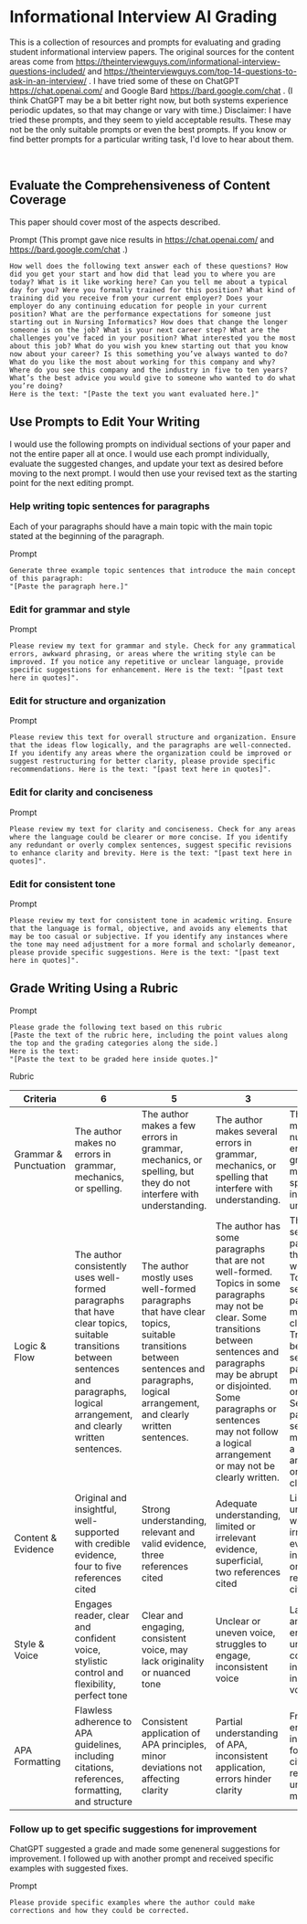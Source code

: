 # Informational Interview AI Grading

This is a collection of resources and prompts for evaluating and grading student informational interview papers. The original sources for the content areas come from https://theinterviewguys.com/informational-interview-questions-included/ and https://theinterviewguys.com/top-14-questions-to-ask-in-an-interview/ . I have tried some of these on ChatGPT https://chat.openai.com/ and Google Bard https://bard.google.com/chat . (I think ChatGPT may be a bit better right now, but both systems experience periodic updates, so that may change or vary with time.) Disclaimer: I have tried these prompts, and they seem to yield acceptable results. These may not be the only suitable prompts or even the best prompts. If you know or find better prompts for a particular writing task, I'd love to hear about them.

<br>  

## Evaluate the Comprehensiveness of Content Coverage

This paper should cover most of the aspects described.

Prompt (This prompt gave nice results in https://chat.openai.com/ and https://bard.google.com/chat .)

```
How well does the following text answer each of these questions? How did you get your start and how did that lead you to where you are today? What is it like working here? Can you tell me about a typical day for you? Were you formally trained for this position? What kind of training did you receive from your current employer? Does your employer do any continuing education for people in your current position? What are the performance expectations for someone just starting out in Nursing Informatics? How does that change the longer someone is on the job? What is your next career step? What are the challenges you’ve faced in your position? What interested you the most about this job? What do you wish you knew starting out that you know now about your career? Is this something you’ve always wanted to do? What do you like the most about working for this company and why? Where do you see this company and the industry in five to ten years? What’s the best advice you would give to someone who wanted to do what you’re doing?
Here is the text: "[Paste the text you want evaluated here.]"
```

  

## Use Prompts to Edit Your Writing

I would use the following prompts on individual sections of your paper and not the entire paper all at once. I would use each prompt individually, evaluate the suggested changes, and update your text as desired before moving to the next prompt. I would then use your revised text as the starting point for the next editing prompt.

### Help writing topic sentences for paragraphs

Each of your paragraphs should have a main topic with the main topic stated at the beginning of the paragraph.

Prompt 

```
Generate three example topic sentences that introduce the main concept of this paragraph:
"[Paste the paragraph here.]"
```

### Edit for grammar and style

Prompt

```
Please review my text for grammar and style. Check for any grammatical errors, awkward phrasing, or areas where the writing style can be improved. If you notice any repetitive or unclear language, provide specific suggestions for enhancement. Here is the text: "[past text here in quotes]".
```

### Edit for structure and organization

Prompt

```
Please review this text for overall structure and organization. Ensure that the ideas flow logically, and the paragraphs are well-connected. If you identify any areas where the organization could be improved or suggest restructuring for better clarity, please provide specific recommendations. Here is the text: "[past text here in quotes]".
```

### Edit for clarity and conciseness

Prompt

```
Please review my text for clarity and conciseness. Check for any areas where the language could be clearer or more concise. If you identify any redundant or overly complex sentences, suggest specific revisions to enhance clarity and brevity. Here is the text: "[past text here in quotes]".
```

### Edit for consistent tone

Prompt

```
Please review my text for consistent tone in academic writing. Ensure that the language is formal, objective, and avoids any elements that may be too casual or subjective. If you identify any instances where the tone may need adjustment for a more formal and scholarly demeanor, please provide specific suggestions. Here is the text: "[past text here in quotes]".
```

  

## Grade Writing Using a Rubric

Prompt

```
Please grade the following text based on this rubric
[Paste the text of the rubric here, including the point values along the top and the grading categories along the side.]
Here is the text:
"[Paste the text to be graded here inside quotes.]"
```

Rubric

| Criteria |  6  |  5  |  3  |  2  |
| --- | --- | --- | --- | --- |
| Grammar & Punctuation | The author makes no errors in grammar, mechanics, or spelling. | The author makes a few errors in grammar, mechanics, or spelling, but they do not interfere with understanding. | The author makes several errors in grammar, mechanics, or spelling that interfere with understanding. | The author makes numerous errors in grammar, mechanics, or spelling that interfere with understanding. |
| Logic & Flow | The author consistently uses well-formed paragraphs that have clear topics, suitable transitions between sentences and paragraphs, logical arrangement, and clearly written sentences. | The author mostly uses well-formed paragraphs that have clear topics, suitable transitions between sentences and paragraphs, logical arrangement, and clearly written sentences. | The author has some paragraphs that are not well-formed. Topics in some paragraphs may not be clear. Some transitions between sentences and paragraphs may be abrupt or disjointed. Some paragraphs or sentences may not follow a logical arrangement or may not be clearly written. | The author has several paragraphs that are not well-formed. Topics in several paragraphs may not be clear. Transitions between sentences and paragraphs may be abrupt or disjointed. Several paragraphs or sentences may not follow a logical arrangement or may not be clearly written. |
| Content & Evidence | Original and insightful, well-supported with credible evidence, four to five references cited | Strong understanding, relevant and valid evidence, three references cited | Adequate understanding, limited or irrelevant evidence, superficial, two references cited | Limited understanding, weak or irrelevant evidence, inaccurate, one or no references cited |
| Style & Voice | Engages reader, clear and confident voice, stylistic control and flexibility, perfect tone | Clear and engaging, consistent voice, may lack originality or nuanced tone | Unclear or uneven voice, struggles to engage, inconsistent voice | Lacks clarity and engagement, unable to convey ideas, inconsistent or inappropriate voice |
| APA Formatting | Flawless adherence to APA guidelines, including citations, references, formatting, and structure | Consistent application of APA principles, minor deviations not affecting clarity | Partial understanding of APA, inconsistent application, errors hinder clarity | Frequent APA errors, inaccurate formatting, citations or references unclear or missing |

### Follow up to get specific suggestions for improvement

ChatGPT suggested a grade and made some geneneral suggestions for improvement. I followed up with another prompt and received specific examples with suggested fixes.

Prompt

```
Please provide specific examples where the author could make corrections and how they could be corrected.
```

